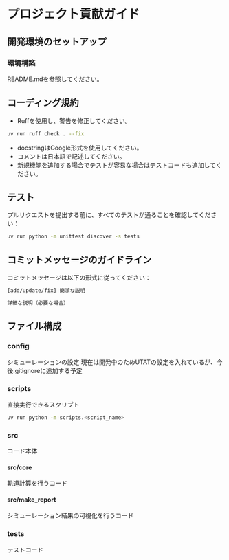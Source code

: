 # プロジェクト貢献ガイド

## 開発環境のセットアップ

### 環境構築

README.mdを参照してください。

## コーディング規約

- Ruffを使用し、警告を修正してください。

```bash
uv run ruff check . --fix
```

- docstringはGoogle形式を使用してください。
- コメントは日本語で記述してください。
- 新規機能を追加する場合でテストが容易な場合はテストコードも追加してください。

## テスト

プルリクエストを提出する前に、すべてのテストが通ることを確認してください：

```bash
uv run python -m unittest discover -s tests
```

## コミットメッセージのガイドライン

コミットメッセージは以下の形式に従ってください：

```bash
[add/update/fix] 簡潔な説明

詳細な説明（必要な場合）
```

## ファイル構成

### config

シミューレーションの設定
現在は開発中のためUTATの設定を入れているが、今後.gitignoreに追加する予定

### scripts

直接実行できるスクリプト

```bash
uv run python -m scripts.<script_name>
```

### src

コード本体

#### src/core

軌道計算を行うコード

#### src/make_report

シミューレーション結果の可視化を行うコード

### tests

テストコード
